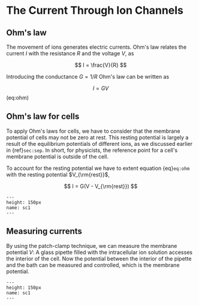 # The Current Through Ion Channels

## Ohm's law
The movement of ions generates electric currents. Ohm's law relates the current $I$ with the resistance $R$ and the voltage $V$, as

$$
I = \frac{V}{R}
$$

Introducing the conductance $G=1/R$ Ohm's law can be written as

$$
I = G V
$$ (eq:ohm)

## Ohm's law for cells

To apply Ohm's laws for cells, we have to consider that the membrane potential of cells may not be zero at rest. This resting potential is largely a result of the equilibrium potentials of different ions, as we discussed earlier in {ref}`sec:sep`. In short, for physicists, the reference point for a cell's membrane potential is outside of the cell.     

To account for the resting potential we have to extent equation {eq}`eq:ohm` with the resting potential $V_{\rm{rest}}$,

$$
I = G(V - V_{\rm{rest}})
$$

```{figure} current.png
---
height: 150px
name: sc1
---
```
## Measuring currents
By using the patch-clamp technique, we can measure the membrane potential $V$: A glass pipette filled with the intracellular ion solution accesses the interior of the cell. Now the potential between the interior of the pipette and the bath can be measured and controlled, which is the membrane potential.

```{figure} amp.png
---
height: 150px
name: sc1
---
```